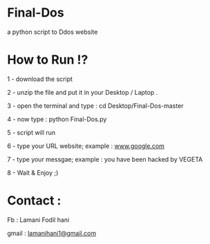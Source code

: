 # Final-Dos
a python script to Ddos website

# How to Run !?
1 - download the script 

2 - unzip the file and put it in your Desktop / Laptop .

3 - open the terminal and type : cd Desktop/Final-Dos-master

4 - now type : python Final-Dos.py

5 - script will run 

6 - type your URL website; example : www.google.com

7 -  type your messgae; example : you have been hacked by VEGETA

8 - Wait & Enjoy ;)

# Contact :
Fb : Lamani Fodil hani

gmail : lamanihani1@gmail.com


